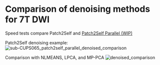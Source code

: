 # Comparison of denoising methods for 7T DWI

Speed tests compare Patch2Self and [Patch2Self Parallel (WIP)](https://github.com/ShreyasFadnavis/p2s_parallel)

Patch2Self denoising example:
![sub-CUPS065_patch2self_parallel_denoised_comparison](https://github.com/pcamach2/7T_DWI_denoising/assets/49655443/1bee1416-458c-4c21-b846-9a55432b3829)

Comparison with NLMEANS, LPCA, and MP-PCA
![denoised_comparison](https://github.com/pcamach2/7T_DWI_denoising/assets/49655443/46ece9d9-74e1-43d3-9968-5a09295ee258)
